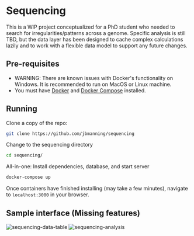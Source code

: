 # Sequencing
This is a WIP project conceptualized for a PhD student who needed to search for irregularities/patterns across a genome. Specific analysis is still TBD, but the data layer has been designed to cache complex calculations lazily and to work with a flexible data model to support any future changes.

## Pre-requisites

- WARNING: There are known issues with Docker's functionality on Windows. It is recommended to run on MacOS or Linux machine.
- You must have [Docker](https://docs.docker.com/docker-for-windows/) and [Docker Compose](https://docs.docker.com/compose/install/) installed.


## Running

Clone a copy of the repo:
```bash
git clone https://github.com/jbmanning/sequencing
```

Change to the sequencing directory
```bash
cd sequencing/
```

All-in-one: Install dependencies, database, and start server
```bash
docker-compose up
```

Once containers have finished installing (may take a few minutes), navigate to `localhost:3000` in your browser.

## Sample interface (Missing features)
![sequencing-data-table](https://user-images.githubusercontent.com/11013297/55007662-cdab4180-4fad-11e9-9389-a6f2818863ab.png)
![sequencing-analysis](https://user-images.githubusercontent.com/11013297/55007723-e9aee300-4fad-11e9-997c-8126f483e19a.png)
